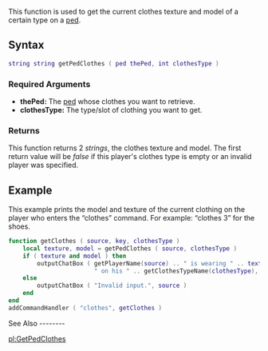 This function is used to get the current clothes texture and model of a certain type on a [ped](/docs/ped.md "wikilink").

Syntax
------

``` lua
string string getPedClothes ( ped thePed, int clothesType )
```

### Required Arguments

-   **thePed:** The [ped](/docs/ped.md "wikilink") whose clothes you want to retrieve.
-   **clothesType:** The type/slot of clothing you want to get.

### Returns

This function returns 2 *strings*, the clothes texture and model. The first return value will be *false* if this player's clothes type is empty or an invalid player was specified.

Example
-------

<section name="Server" class="server" show="true">
This example prints the model and texture of the current clothing on the player who enters the “clothes” command. For example: “clothes 3” for the shoes.

``` lua
function getClothes ( source, key, clothesType )
    local texture, model = getPedClothes ( source, clothesType )
    if ( texture and model ) then
        outputChatBox ( getPlayerName(source) .. " is wearing " .. texture .. " " .. model ..
                        " on his " .. getClothesTypeName(clothesType), source )
    else
        outputChatBox ( "Invalid input.", source )
    end
end
addCommandHandler ( "clothes", getClothes )
```

</section>
See Also
--------

[pl:GetPedClothes](/docs/pl-getpedclothes.md "wikilink")
